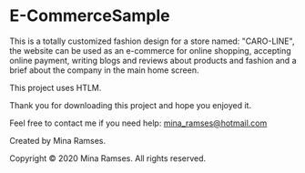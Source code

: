 # E-CommerceSample

This is a totally customized fashion design for a store named: "CARO-LINE", the website can be used as an e-commerce for online shopping, accepting online payment, writing blogs and reviews about products and fashion and a brief about the company in the main home screen.

This project uses HTLM.

Thank you for downloading this project and hope you enjoyed it.

Feel free to contact me if you need help: mina_ramses@hotmail.com 

Created by Mina Ramses.

Copyright © 2020 Mina Ramses. All rights reserved.
